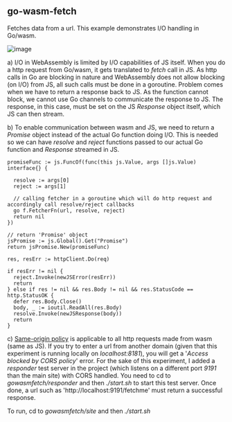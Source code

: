 ## go-wasm-fetch

Fetches data from a url. This example demonstrates I/O handling in Go/wasm.

![image](https://user-images.githubusercontent.com/16796393/119686733-40e9c000-be64-11eb-9f17-edc8ebcb8ae5.png)

a) I/O in WebAssembly is limited by I/O capabilities of JS itself. When you do a http request from Go/wasm, it gets translated to _fetch_ call in JS. As http calls in Go are blocking in nature and WebAssembly does not allow blocking (on I/O) from JS, all such calls must be done in a goroutine. Problem comes when we have to return a response back to JS. As the function cannot block, we cannot use Go channels to communicate the response to JS. The response, in this case, must be set on the JS _Response_ object itself, which JS can then stream.

b) To enable communication between wasm and JS, we need to return a _Promise_ object instead of the actual Go function doing I/O. This is needed so we can have _resolve_ and _reject_ functions passed to our actual Go function and _Response_ streamed in JS.

```
promiseFunc := js.FuncOf(func(this js.Value, args []js.Value) interface{} {

  resolve := args[0]
  reject := args[1]

  // calling fetcher in a goroutine which will do http request and accordingly call resolve/reject callbacks
  go f.FetcherFn(url, resolve, reject)
  return nil
})

// return 'Promise' object
jsPromise := js.Global().Get("Promise")
return jsPromise.New(promiseFunc)
```

```
res, resErr := httpClient.Do(req)

if resErr != nil {
  reject.Invoke(newJSError(resErr))
  return
} else if res != nil && res.Body != nil && res.StatusCode == http.StatusOK {
  defer res.Body.Close()
  body, _ := ioutil.ReadAll(res.Body)
  resolve.Invoke(newJSResponse(body))
  return
}
```

c) [Same-origin policy](https://en.wikipedia.org/wiki/Same-origin_policy) is applicable to all http requests made from wasm (same as JS). If you try to enter a url from another domain (given that this experiment is running locally on _localhost:8181_), you will get a '_Access blocked by CORS policy_' error. For the sake of this experiment, I added a _responder_ test server in the project (which listens on a different port _9191_ than the main site) with CORS handled. You need to cd to _gowasmfetch/responder_ and then *./start.sh* to start this test server. Once done, a url such as 'http://localhost:9191/fetchme' must return a successful response.

To run, cd to _gowasmfetch/site_ and then *./start.sh*
